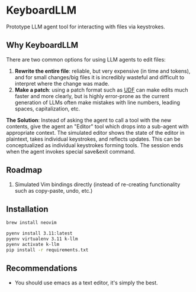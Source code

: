 # KeyboardLLM
Prototype LLM agent tool for interacting with files via keystrokes.

## Why KeyboardLLM
There are two common options for using LLM agents to edit files:
1. **Rewrite the entire file**: reliable, but very expensive (in time and tokens), and for small changes/big files it is incredibly wasteful and difficult to interpret where the change was made.
2. **Make a patch**: using a patch format such as [UDF](https://en.wikipedia.org/wiki/Diff) can make edits much faster and more clearly, but is highly error-prone as the current generation of LLMs often make mistakes with line numbers, leading spaces, capitalization, etc.

**The Solution**: Instead of asking the agent to call a tool with the new contents, give the agent an "Editor" tool which drops into a sub-agent with appropriate context. The simulated editor shows the state of the editor in plaintext, takes individual keystrokes, and reflects updates. This can be conceptualized as individual keystrokes forming tools. The session ends when the agent invokes special save&exit command.

## Roadmap
1. Simulated Vim bindings directly (instead of re-creating functionality such as copy-paste, undo, etc.)

## Installation
```bash
brew install neovim

pyenv install 3.11:latest
pyenv virtualenv 3.11 k-llm
pyenv activate k-llm
pip install -r requirements.txt
```

## Recommendations
- You should use emacs as a text editor, it's simply the best.